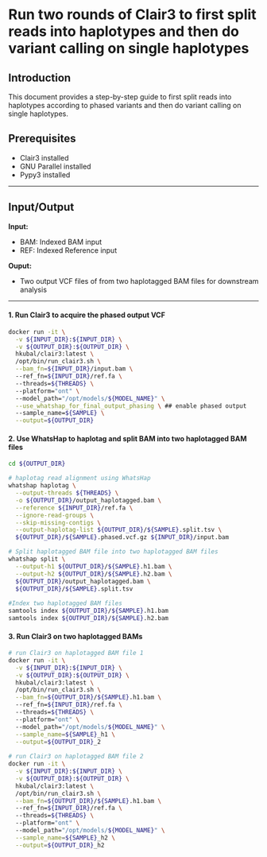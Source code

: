 # Run two rounds of Clair3 to first split reads into haplotypes and then do variant calling on single haplotypes

## Introduction

This document provides a step-by-step guide to first split reads into haplotypes according to phased variants and then do variant calling on single haplotypes.

## Prerequisites

- Clair3 installed 
- GNU Parallel installed
- Pypy3 installed

----

## Input/Output

**Input:**

- BAM: Indexed BAM input
- REF: Indexed Reference input

**Ouput:**

- Two output VCF files of from two haplotagged BAM files for downstream analysis

----

####  1. Run Clair3 to acquire the phased output VCF

```bash
docker run -it \
  -v ${INPUT_DIR}:${INPUT_DIR} \
  -v ${OUTPUT_DIR}:${OUTPUT_DIR} \
  hkubal/clair3:latest \
  /opt/bin/run_clair3.sh \
  --bam_fn=${INPUT_DIR}/input.bam \    
  --ref_fn=${INPUT_DIR}/ref.fa \      
  --threads=${THREADS} \               
  --platform="ont" \                   
  --model_path="/opt/models/${MODEL_NAME}" \
  --use_whatshap_for_final_output_phasing \ ## enable phased output
  --sample_name=${SAMPLE} \
  --output=${OUTPUT_DIR}
```

#### 2. Use WhatsHap to haplotag and split BAM into two haplotagged BAM files
```bash
cd ${OUTPUT_DIR}

# haplotag read alignment using WhatsHap
whatshap haplotag \
  --output-threads ${THREADS} \
  -o ${OUTPUT_DIR}/output_haplotagged.bam \
  --reference ${INPUT_DIR}/ref.fa \
  --ignore-read-groups \
  --skip-missing-contigs \
  --output-haplotag-list ${OUTPUT_DIR}/${SAMPLE}.split.tsv \
  ${OUTPUT_DIR}/${SAMPLE}.phased.vcf.gz ${INPUT_DIR}/input.bam

# Split haplotagged BAM file into two haplotagged BAM files
whatshap split \
  --output-h1 ${OUTPUT_DIR}/${SAMPLE}.h1.bam \
  --output-h2 ${OUTPUT_DIR}/${SAMPLE}.h2.bam \
  ${OUTPUT_DIR}/output_haplotagged.bam \
  ${OUTPUT_DIR}/${SAMPLE}.split.tsv
 
#Index two haplotagged BAM files
samtools index ${OUTPUT_DIR}/${SAMPLE}.h1.bam
samtools index ${OUTPUT_DIR}/${SAMPLE}.h2.bam
```

#### 3.  Run Clair3 on two haplotagged BAMs

```bash
# run Clair3 on haplotagged BAM file 1
docker run -it \
  -v ${INPUT_DIR}:${INPUT_DIR} \
  -v ${OUTPUT_DIR}:${OUTPUT_DIR} \
  hkubal/clair3:latest \
  /opt/bin/run_clair3.sh \
  --bam_fn=${OUTPUT_DIR}/${SAMPLE}.h1.bam \    
  --ref_fn=${INPUT_DIR}/ref.fa \      
  --threads=${THREADS} \               
  --platform="ont" \                   
  --model_path="/opt/models/${MODEL_NAME}" \
  --sample_name=${SAMPLE}_h1 \
  --output=${OUTPUT_DIR}_2
  
# run Clair3 on haplotagged BAM file 2
docker run -it \
  -v ${INPUT_DIR}:${INPUT_DIR} \
  -v ${OUTPUT_DIR}:${OUTPUT_DIR} \
  hkubal/clair3:latest \
  /opt/bin/run_clair3.sh \
  --bam_fn=${OUTPUT_DIR}/${SAMPLE}.h1.bam \    
  --ref_fn=${INPUT_DIR}/ref.fa \      
  --threads=${THREADS} \               
  --platform="ont" \                   
  --model_path="/opt/models/${MODEL_NAME}" \
  --sample_name=${SAMPLE}_h2 \
  --output=${OUTPUT_DIR}_h2
```



